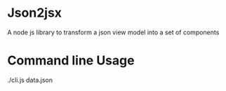 # Json2jsx
A node js library to transform a json view model into a set of components 

Command line Usage
===
./cli.js data.json